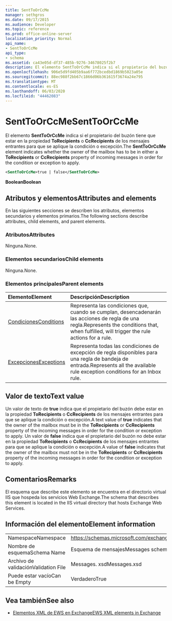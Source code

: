 ```yaml
---
title: SentToOrCcMe
manager: sethgros
ms.date: 09/17/2015
ms.audience: Developer
ms.topic: reference
ms.prod: office-online-server
localization_priority: Normal
api_name:
- SentToOrCcMe
api_type:
- schema
ms.assetid: ca43e05d-df37-485b-9276-34678025f2b7
description: El elemento SentToOrCcMe indica si el propietario del buzón tiene que estar en la propiedad ToRecipients o CcRecipients de los mensajes entrantes para que se aplique la condición o excepción.
ms.openlocfilehash: 906e5d9fd405b9aa6f772bcedbd1869b5023a05e
ms.sourcegitcommit: 88ec988f2bb67c1866d06b361615f3674a24e795
ms.translationtype: MT
ms.contentlocale: es-ES
ms.lasthandoff: 06/03/2020
ms.locfileid: "44462083"
---
```

# <a name="senttoorccme"></a><span data-ttu-id="ff880-103">SentToOrCcMe</span><span class="sxs-lookup"><span data-stu-id="ff880-103">SentToOrCcMe</span></span>

<span data-ttu-id="ff880-104">El elemento **SentToOrCcMe** indica si el propietario del buzón tiene que estar en la propiedad **ToRecipients** o **CcRecipients** de los mensajes entrantes para que se aplique la condición o excepción.</span><span class="sxs-lookup"><span data-stu-id="ff880-104">The **SentToOrCcMe** element indicates whether the owner of the mailbox has to be in either a **ToRecipients** or **CcRecipients** property of incoming messages in order for the condition or exception to apply.</span></span> 
  
```XML
<SentToOrCcMe>true | false</SentToOrCcMe>
```

 <span data-ttu-id="ff880-105">**Boolean**</span><span class="sxs-lookup"><span data-stu-id="ff880-105">**Boolean**</span></span>
## <a name="attributes-and-elements"></a><span data-ttu-id="ff880-106">Atributos y elementos</span><span class="sxs-lookup"><span data-stu-id="ff880-106">Attributes and elements</span></span>

<span data-ttu-id="ff880-107">En las siguientes secciones se describen los atributos, elementos secundarios y elementos primarios.</span><span class="sxs-lookup"><span data-stu-id="ff880-107">The following sections describe attributes, child elements, and parent elements.</span></span>
  
### <a name="attributes"></a><span data-ttu-id="ff880-108">Atributos</span><span class="sxs-lookup"><span data-stu-id="ff880-108">Attributes</span></span>

<span data-ttu-id="ff880-109">Ninguna.</span><span class="sxs-lookup"><span data-stu-id="ff880-109">None.</span></span>
  
### <a name="child-elements"></a><span data-ttu-id="ff880-110">Elementos secundarios</span><span class="sxs-lookup"><span data-stu-id="ff880-110">Child elements</span></span>

<span data-ttu-id="ff880-111">Ninguna.</span><span class="sxs-lookup"><span data-stu-id="ff880-111">None.</span></span>
  
### <a name="parent-elements"></a><span data-ttu-id="ff880-112">Elementos principales</span><span class="sxs-lookup"><span data-stu-id="ff880-112">Parent elements</span></span>

|<span data-ttu-id="ff880-113">**Elemento**</span><span class="sxs-lookup"><span data-stu-id="ff880-113">**Element**</span></span>|<span data-ttu-id="ff880-114">**Descripción**</span><span class="sxs-lookup"><span data-stu-id="ff880-114">**Description**</span></span>|
|:-----|:-----|
|[<span data-ttu-id="ff880-115">Condiciones</span><span class="sxs-lookup"><span data-stu-id="ff880-115">Conditions</span></span>](conditions.md) <br/> |<span data-ttu-id="ff880-116">Representa las condiciones que, cuando se cumplan, desencadenarán las acciones de regla de una regla.</span><span class="sxs-lookup"><span data-stu-id="ff880-116">Represents the conditions that, when fulfilled, will trigger the rule actions for a rule.</span></span>  <br/> |
|[<span data-ttu-id="ff880-117">Excepciones</span><span class="sxs-lookup"><span data-stu-id="ff880-117">Exceptions</span></span>](exceptions.md) <br/> |<span data-ttu-id="ff880-118">Representa todas las condiciones de excepción de regla disponibles para una regla de bandeja de entrada.</span><span class="sxs-lookup"><span data-stu-id="ff880-118">Represents all the available rule exception conditions for an Inbox rule.</span></span>  <br/> |
   
## <a name="text-value"></a><span data-ttu-id="ff880-119">Valor de texto</span><span class="sxs-lookup"><span data-stu-id="ff880-119">Text value</span></span>

<span data-ttu-id="ff880-120">Un valor de texto de **true** indica que el propietario del buzón debe estar en la propiedad **ToRecipients** o **CcRecipients** de los mensajes entrantes para que se aplique la condición o excepción.</span><span class="sxs-lookup"><span data-stu-id="ff880-120">A text value of **true** indicates that the owner of the mailbox must be in the **ToRecipients** or **CcRecipients** property of the incoming messages in order for the condition or exception to apply.</span></span> <span data-ttu-id="ff880-121">Un valor de **false** indica que el propietario del buzón no debe estar en la propiedad **ToRecipients** o **CcRecipients** de los mensajes entrantes para que se aplique la condición o excepción.</span><span class="sxs-lookup"><span data-stu-id="ff880-121">A value of **false** indicates that the owner of the mailbox must not be in the **ToRecipients** or **CcRecipients** property of the incoming messages in order for the condition or exception to apply.</span></span> 
  
## <a name="remarks"></a><span data-ttu-id="ff880-122">Comentarios</span><span class="sxs-lookup"><span data-stu-id="ff880-122">Remarks</span></span>

<span data-ttu-id="ff880-123">El esquema que describe este elemento se encuentra en el directorio virtual IIS que hospeda los servicios Web Exchange.</span><span class="sxs-lookup"><span data-stu-id="ff880-123">The schema that describes this element is located in the IIS virtual directory that hosts Exchange Web Services.</span></span>
  
## <a name="element-information"></a><span data-ttu-id="ff880-124">Información del elemento</span><span class="sxs-lookup"><span data-stu-id="ff880-124">Element information</span></span>

|||
|:-----|:-----|
|<span data-ttu-id="ff880-125">Namespace</span><span class="sxs-lookup"><span data-stu-id="ff880-125">Namespace</span></span>  <br/> |https://schemas.microsoft.com/exchange/services/2006/messages  <br/> |
|<span data-ttu-id="ff880-126">Nombre de esquema</span><span class="sxs-lookup"><span data-stu-id="ff880-126">Schema Name</span></span>  <br/> |<span data-ttu-id="ff880-127">Esquema de mensajes</span><span class="sxs-lookup"><span data-stu-id="ff880-127">Messages schema</span></span>  <br/> |
|<span data-ttu-id="ff880-128">Archivo de validación</span><span class="sxs-lookup"><span data-stu-id="ff880-128">Validation File</span></span>  <br/> |<span data-ttu-id="ff880-129">Messages. xsd</span><span class="sxs-lookup"><span data-stu-id="ff880-129">Messages.xsd</span></span>  <br/> |
|<span data-ttu-id="ff880-130">Puede estar vacío</span><span class="sxs-lookup"><span data-stu-id="ff880-130">Can be Empty</span></span>  <br/> |<span data-ttu-id="ff880-131">Verdadero</span><span class="sxs-lookup"><span data-stu-id="ff880-131">True</span></span>  <br/> |
   
## <a name="see-also"></a><span data-ttu-id="ff880-132">Vea también</span><span class="sxs-lookup"><span data-stu-id="ff880-132">See also</span></span>



- [<span data-ttu-id="ff880-133">Elementos XML de EWS en Exchange</span><span class="sxs-lookup"><span data-stu-id="ff880-133">EWS XML elements in Exchange</span></span>](ews-xml-elements-in-exchange.md)

